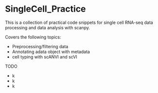 # SingleCell_Practice

This is a collection of practical code snippets for single cell RNA-seq data 
processing and data analysis with scanpy.

Covers the following topics:

* Preprocessing/filtering data
* Annotating adata object with metadata
* cell typing with scANVI and scVI


TODO 
* k
* k 
* k

